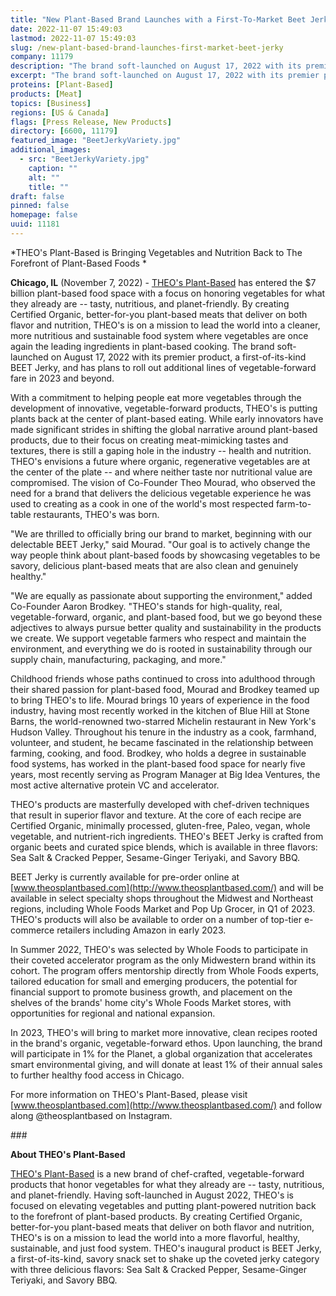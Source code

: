```yaml
---
title: "New Plant-Based Brand Launches with a First-To-Market Beet Jerky"
date: 2022-11-07 15:49:03
lastmod: 2022-11-07 15:49:03
slug: /new-plant-based-brand-launches-first-market-beet-jerky
company: 11179
description: "The brand soft-launched on August 17, 2022 with its premier product, a first-of-its-kind BEET Jerky, and has plans to roll out additional lines of vegetable-forward fare in 2023 and beyond."
excerpt: "The brand soft-launched on August 17, 2022 with its premier product, a first-of-its-kind BEET Jerky, and has plans to roll out additional lines of vegetable-forward fare in 2023 and beyond."
proteins: [Plant-Based]
products: [Meat]
topics: [Business]
regions: [US & Canada]
flags: [Press Release, New Products]
directory: [6600, 11179]
featured_image: "BeetJerkyVariety.jpg"
additional_images:
  - src: "BeetJerkyVariety.jpg"
    caption: ""
    alt: ""
    title: ""
draft: false
pinned: false
homepage: false
uuid: 11181
---
```

*THEO's Plant-Based is Bringing Vegetables and Nutrition Back to The
Forefront of Plant-Based Foods *

**Chicago, IL** (November 7, 2022) - [THEO's
Plant-Based](https://theosplantbased.com/) has entered the \$7 billion
plant-based food space with a focus on honoring vegetables for what they
already are -- tasty, nutritious, and planet-friendly. By creating
Certified Organic, better-for-you plant-based meats that deliver on both
flavor and nutrition, THEO's is on a mission to lead the world into a
cleaner, more nutritious and sustainable food system where vegetables
are once again the leading ingredients in plant-based cooking. The brand
soft-launched on August 17, 2022 with its premier product, a
first-of-its-kind BEET Jerky, and has plans to roll out additional lines
of vegetable-forward fare in 2023 and beyond. 

With a commitment to helping people eat more vegetables through the
development of innovative, vegetable-forward products, THEO's is putting
plants back at the center of plant-based eating. While early innovators
have made significant strides in shifting the global narrative around
plant-based products, due to their focus on creating meat-mimicking
tastes and textures, there is still a gaping hole in the industry --
health and nutrition. THEO's envisions a future where organic,
regenerative vegetables are at the center of the plate -- and where
neither taste nor nutritional value are compromised. The vision of
Co-Founder Theo Mourad, who observed the need for a brand that delivers
the delicious vegetable experience he was used to creating as a cook in
one of the world's most respected farm-to-table restaurants, THEO's was
born.

"We are thrilled to officially bring our brand to market, beginning with
our delectable BEET Jerky," said Mourad. "Our goal is to actively change
the way people think about plant-based foods by showcasing vegetables to
be savory, delicious plant-based meats that are also clean and genuinely
healthy." 

"We are equally as passionate about supporting the environment," added
Co-Founder Aaron Brodkey. "THEO's stands for high-quality, real,
vegetable-forward, organic, and plant-based food, but we go beyond these
adjectives to always pursue better quality and sustainability in the
products we create. We support vegetable farmers who respect and
maintain the environment, and everything we do is rooted in
sustainability through our supply chain, manufacturing, packaging, and
more."

Childhood friends whose paths continued to cross into adulthood through
their shared passion for plant-based food, Mourad and Brodkey teamed up
to bring THEO's to life. Mourad brings 10 years of experience in the
food industry, having most recently worked in the kitchen of Blue Hill
at Stone Barns, the world-renowned two-starred Michelin restaurant in
New York's Hudson Valley. Throughout his tenure in the industry as a
cook, farmhand, volunteer, and student, he became fascinated in the
relationship between farming, cooking, and food. Brodkey, who holds a
degree in sustainable food systems, has worked in the plant-based food
space for nearly five years, most recently serving as Program Manager at
Big Idea Ventures, the most active alternative protein VC and
accelerator. 

THEO's products are masterfully developed with chef-driven techniques
that result in superior flavor and texture. At the core of each recipe
are Certified Organic, minimally processed, gluten-free, Paleo, vegan,
whole vegetable, and nutrient-rich ingredients. THEO's BEET Jerky is
crafted from organic beets and curated spice blends, which is available
in three flavors: Sea Salt & Cracked Pepper, Sesame-Ginger Teriyaki, and
Savory BBQ. 

BEET Jerky is currently available for pre-order online at
[www.theosplantbased.com](http://www.theosplantbased.com/) and will be
available in select specialty shops throughout the Midwest and Northeast
regions, including Whole Foods Market and Pop Up Grocer, in Q1 of 2023.
THEO's products will also be available to order on a number of top-tier
e-commerce retailers including Amazon in early 2023.

In Summer 2022, THEO's was selected by Whole Foods to participate in
their coveted accelerator program as the only Midwestern brand within
its cohort. The program offers mentorship directly from Whole Foods
experts, tailored education for small and emerging producers, the
potential for financial support to promote business growth, and
placement on the shelves of the brands' home city's Whole Foods Market
stores, with opportunities for regional and national expansion. 

In 2023, THEO's will bring to market more innovative, clean recipes
rooted in the brand's organic, vegetable-forward ethos. Upon launching,
the brand will participate in 1% for the Planet, a global organization
that accelerates smart environmental giving, and will donate at least 1%
of their annual sales to further healthy food access in Chicago.

For more information on THEO's Plant-Based, please visit
[www.theosplantbased.com](http://www.theosplantbased.com/) and follow
along \@theosplantbased on Instagram.

\###

**About THEO's Plant-Based**

[THEO's Plant-Based](https://theosplantbased.com/) is a new brand of
chef-crafted, vegetable-forward products that honor vegetables for what
they already are -- tasty, nutritious, and planet-friendly. Having
soft-launched in August 2022, THEO's is focused on elevating vegetables
and putting plant-powered nutrition back to the forefront of plant-based
products. By creating Certified Organic, better-for-you plant-based
meats that deliver on both flavor and nutrition, THEO's is on a mission
to lead the world into a more flavorful, healthy, sustainable, and just
food system. THEO's inaugural product is BEET Jerky, a
first-of-its-kind, savory snack set to shake up the coveted jerky
category with three delicious flavors: Sea Salt & Cracked Pepper,
Sesame-Ginger Teriyaki, and Savory BBQ.
